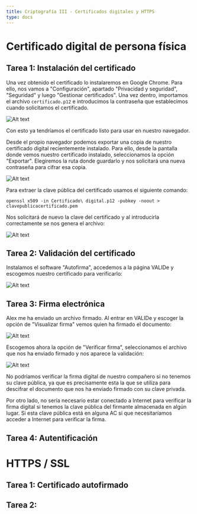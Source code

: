 ```yaml
---
title: Criptografía III - Certificados digitales y HTTPS
type: docs
---
```

# Certificado digital de persona física
## Tarea 1: Instalación del certificado
Una vez obtenido el certificado lo instalaremos en Google Chrome. Para ello, nos vamos a "Configuración", apartado "Privacidad y seguridad", "Seguridad" y luego "Gestionar certificados". Una vez dentro, importamos el archivo `certificado.p12` e introducimos la contraseña que establecimos cuando solicitamos el certificado.

![Alt text](/images/p6-1.png)

Con esto ya tendríamos el certificado listo para usar en nuestro navegador.

Desde el propio navegador podemos exportar una copia de nuestro certificado digital  recientemente instalado. Para ello, desde la pantalla donde vemos nuestro certificado instalado, seleccionamos la opción "Exportar". Elegiremos la ruta donde guardarlo y nos solicitará una nueva contraseña para cifrar esa copia.

![Alt text](/images/p6-2.png)

Para extraer la clave pública del certificado usamos el siguiente comando:
```
openssl x509 -in Certificado\ digital.p12 -pubkey -noout > clavepublicacertificado.pem

```
Nos solicitará de nuevo la clave del certificado y al introducirla correctamente se nos genera el archivo:

![Alt text](/images/p6-3.png)

## Tarea 2: Validación del certificado
Instalamos el software "Autofirma", accedemos a la página VALIDe y escogemos nuestro certificado para verificarlo:

![Alt text](/images/p6-4.png)

## Tarea 3: Firma electrónica
Alex me ha enviado un archivo firmado. Al entrar en VALIDe y escoger la opción de "Visualizar firma" vemos quien ha firmado el documento:

![Alt text](/images/p6-5.png)

Escogemos ahora la opción de "Verificar firma", seleccionamos el archivo que nos ha enviado firmado y nos aparece la validación:

![Alt text](/images/p6-6.png)

No podríamos verificar la firma digital de nuestro compañero si no tenemos su clave pública, ya que es precisamente esta la que se utiliza para descifrar el documento que nos ha enviado firmado con su clave privada.

Por otro lado, no sería necesario estar conectado a Internet para verificar la firma digital si tenemos la clave pública del firmante almacenada en algún lugar. Si esta clave pública está en alguna AC sí que necesitaríamos acceder a Internet para verificar la firma.

## Tarea 4: Autentificación
# HTTPS / SSL
## Tarea 1: Certificado autofirmado
## Tarea 2: 